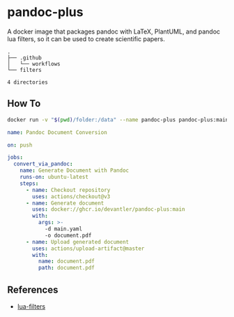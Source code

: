 # pandoc-plus

A docker image that packages pandoc with LaTeX, PlantUML, and pandoc lua filters, so it can be used to create scientific papers.

<!-- readme-tree start -->
```
.
├── .github
│   └── workflows
└── filters

4 directories
```
<!-- readme-tree end -->

## How To

```bash
docker run -v "$(pwd)/folder:/data" --name pandoc-plus pandoc-plus:main -d main.yaml -o outfile.pdf
```

```yaml
name: Pandoc Document Conversion

on: push

jobs:
  convert_via_pandoc:
    name: Generate Document with Pandoc
    runs-on: ubuntu-latest
    steps:
      - name: Checkout repository
        uses: actions/checkout@v3
      - name: Generate document
        uses: docker://ghcr.io/devantler/pandoc-plus:main
        with: 
          args: >-
            -d main.yaml 
            -o document.pdf
      - name: Upload generated document
        uses: actions/upload-artifact@master
        with:
          name: document.pdf
          path: document.pdf
```

## References

- [lua-filters](https://github.com/pandoc/lua-filters)
